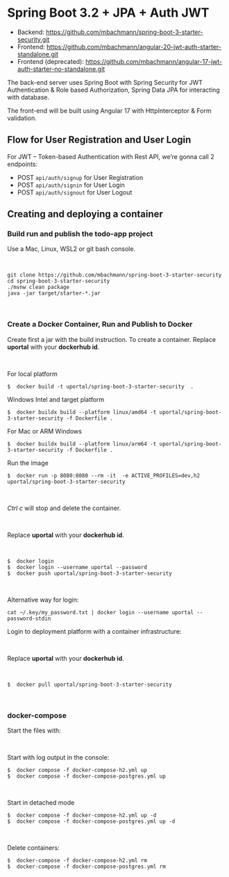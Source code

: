 # Spring Boot 3.2 + JPA + Auth JWT

- Backend:  https://github.com/mbachmann/spring-boot-3-starter-security.git
- Frontend: https://github.com/mbachmann/angular-20-jwt-auth-starter-standalone.git
- Frontend (deprecated): https://github.com/mbachmann/angular-17-jwt-auth-starter-no-standalone.git

The back-end server uses Spring Boot with Spring Security for JWT Authentication & Role based Authorization, 
Spring Data JPA for interacting with database. 

The front-end will be built using Angular 17 with HttpInterceptor & Form validation.

## Flow for User Registration and User Login
For JWT – Token-based Authentication with Rest API, we’re gonna call 2 endpoints:
- POST `api/auth/signup` for User Registration
- POST `api/auth/signin` for User Login
- POST `api/auth/signout` for User Logout


## Creating and deploying a container

### Build run and publish the todo-app project

Use a Mac, Linux, WSL2 or git bash console.

<br/>

```
git clone https://github.com/mbachmann/spring-boot-3-starter-security
cd spring-boot-3-starter-security
./mvnw clean package
java -jar target/starter-*.jar
```

<br/>

###  Create a Docker Container, Run and Publish to Docker

Create first a jar with the build instruction. To create a container. Replace **uportal** with your **dockerhub id**.

<br/>

For local platform

```
$  docker build -t uportal/spring-boot-3-starter-security  .
```

Windows Intel and target platform

```
$  docker buildx build --platform linux/amd64 -t uportal/spring-boot-3-starter-security -f Dockerfile .
```

For Mac or ARM Windows

```
$  docker buildx build --platform linux/arm64 -t uportal/spring-boot-3-starter-security -f Dockerfile .
```

Run the image

```
$  docker run -p 8080:8080 --rm -it  -e ACTIVE_PROFILES=dev,h2 uportal/spring-boot-3-starter-security
```


<br/>

_Ctrl c_ will stop and delete the container.

<br/>

Replace **uportal** with your **dockerhub id**.

<br/>

```
$  docker login
$  docker login --username uportal --password 
$  docker push uportal/spring-boot-3-starter-security
```
<br/>


Alternative way for login:

```
cat ~/.key/my_password.txt | docker login --username uportal --password-stdin
```

Login to deployment platform with a container infrastructure:

<br/>

Replace **uportal** with your **dockerhub id**.

<br/>

```
$  docker pull uportal/spring-boot-3-starter-security 
```

<br/>

###  docker-compose

Start the files with:

<br/>

Start with log output in the console:

```
$  docker compose -f docker-compose-h2.yml up
$  docker compose -f docker-compose-postgres.yml up
```

<br/>

Start in detached mode

```
$  docker compose -f docker-compose-h2.yml up -d
$  docker compose -f docker-compose-postgres.yml up -d
```

<br/>

Delete containers:

```
$  docker-compose -f docker-compose-h2.yml rm
$  docker-compose -f docker-compose-postgres.yml rm
```

<br/>
